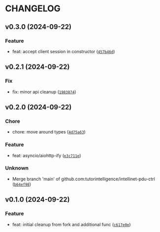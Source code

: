 # CHANGELOG



## v0.3.0 (2024-09-22)

### Feature

* feat: accept client session in constructor ([`457b46d`](https://github.com/tutorintelligence/intellinet-pdu-ctrl/commit/457b46d0bd0346ed4f4b11a60eea10fd43cebebf))


## v0.2.1 (2024-09-22)

### Fix

* fix: minor api cleanup ([`1983874`](https://github.com/tutorintelligence/intellinet-pdu-ctrl/commit/1983874b54517ddf38f7ac4d9f7096498170e94e))


## v0.2.0 (2024-09-22)

### Chore

* chore: move around types ([`4d75a63`](https://github.com/tutorintelligence/intellinet-pdu-ctrl/commit/4d75a639166f653a5208b427610278f549f0bfe8))

### Feature

* feat: asyncio/aiohttp-ify ([`e3c711e`](https://github.com/tutorintelligence/intellinet-pdu-ctrl/commit/e3c711e6d7b50cd5089c4f379bab7c2184c03d6e))

### Unknown

* Merge branch &#39;main&#39; of github.com:tutorintelligence/intellinet-pdu-ctrl ([`b64ef98`](https://github.com/tutorintelligence/intellinet-pdu-ctrl/commit/b64ef98f780cda82abc31ef016f63f325f8f22f5))


## v0.1.0 (2024-09-22)

### Feature

* feat: initial cleanup from fork and additional func ([`c617e0e`](https://github.com/tutorintelligence/intellinet-pdu-ctrl/commit/c617e0eeb41d7e268623f4b46c3def0af9ced634))
